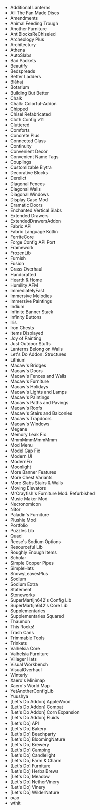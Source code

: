 - Additional Lanterns
- All The Fan Made Discs
- Amendments
- Animal Feeding Trough
- Another Furniture
- AntiBlocksReChiseled
- Archeology Plus
- Architectury
- Athena
- AutoSlabs
- Bad Packets
- Beautify
- Bedspreads
- Better Ladders
- Blåhaj
- Botarium
- Building But Better
- Chalk
- Chalk: Colorful\-Addon
- Chipped
- Chisel Refabricated
- Cloth Config v11
- Cluttered
- Comforts
- Concrete Plus
- Connected Glass
- Continuity
- Convenient Decor
- Convenient Name Tags
- Couplings
- Customizable Elytra
- Decorative Blocks
- Derelict
- Diagonal Fences
- Diagonal Walls
- Diagonal Windows
- Display Case Mod
- Dramatic Doors
- Enchanted Vertical Slabs
- Extended Drawers
- ExtendedDrawersAddon
- Fabric API
- Fabric Language Kotlin
- FerriteCore
- Forge Config API Port
- Framework
- FrozenLib
- Furnish
- Fusion
- Grass Overhaul
- Handcrafted
- Hearth & Home
- Humility AFM
- ImmediatelyFast
- Immersive Melodies
- Immersive Paintings
- Indium
- Infinite Banner Stack
- Infinity Buttons
- Iris
- Iron Chests
- Items Displayed
- Joy of Painting
- Just Outdoor Stuffs
- Lanterns Belong on Walls
- Let's Do Addon: Structures
- Lithium
- Macaw's Bridges
- Macaw's Doors
- Macaw's Fences and Walls
- Macaw's Furniture
- Macaw's Holidays
- Macaw's Lights and Lamps
- Macaw's Paintings
- Macaw's Paths and Pavings
- Macaw's Roofs
- Macaw's Stairs and Balconies
- Macaw's Trapdoors
- Macaw's Windows
- Megane
- Memory Leak Fix
- MmmMmmMmmMmm
- Mod Menu
- Model Gap Fix
- Modern UI
- ModernFix
- Moonlight
- More Banner Features
- More Chest Variants
- More Slabs Stairs & Walls
- Moving Elevators
- MrCrayfish's Furniture Mod: Refurbished
- Music Maker Mod
- Necronomicon
- Nitor
- Paladin's Furniture
- Plushie Mod
- Portfolio
- Puzzles Lib
- Quad
- Reese's Sodium Options
- Resourceful Lib
- Roughly Enough Items
- Scholar
- Simple Copper Pipes
- SimpleHats
- SnowyLeavesPlus
- Sodium
- Sodium Extra
- Statement
- Stoneworks
- SuperMartijn642's Config Lib
- SuperMartijn642's Core Lib
- Supplementaries
- Supplementaries Squared
- Thaumon
- This Rocks\!
- Trash Cans
- Trimmable Tools
- Trinkets
- Valhelsia Core
- Valhelsia Furniture
- Villager Hats
- Visual Workbench
- VisualOverhaul
- Winterly
- Xaero's Minimap
- Xaero's World Map
- YetAnotherConfigLib
- Yuushya
- \[Let's Do Addon\] AppleWood
- \[Let's Do Addon\] Compat
- \[Let's Do Addon\] Corn Expansion
- \[Let's Do Addon\] Fluids
- \[Let's Do\] API
- \[Let's Do\] Bakery
- \[Let's Do\] Beachparty
- \[Let's Do\] BloomingNature
- \[Let's Do\] Brewery
- \[Let's Do\] Camping
- \[Let's Do\] Candlelight
- \[Let's Do\] Farm & Charm
- \[Let's Do\] Furniture
- \[Let's Do\] HerbalBrews
- \[Let's Do\] Meadow
- \[Let's Do\] NetherVinery
- \[Let's Do\] Vinery
- \[Let's Do\] WilderNature
- oωo
- wthit